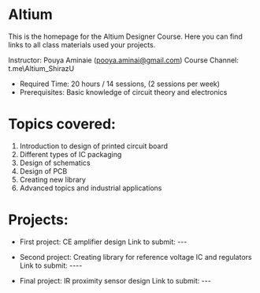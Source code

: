 # Altium 
This is the homepage for the Altium Designer Course. Here you can find links to all class materials used your projects.

Instructor: Pouya Aminaie (pooya.aminai@gmail.com)
Course Channel: t.me\Altium_ShirazU

*	Required Time: 20 hours / 14 sessions, (2 sessions per week)
*	Prerequisites: Basic knowledge of circuit theory and electronics

# Topics covered: 
1.	Introduction to design of printed circuit board
2.	Different types of IC packaging
3.	Design of schematics
4.	Design of PCB
5.	Creating new library
6.	Advanced topics and industrial applications


# Projects: 
* First project: CE amplifier design
    Link to submit: ---
    
    
*	Second project: Creating library for reference voltage IC and regulators
    Link to submit: ----
    
    
*	Final project: IR proximity sensor design
    Link to submit: ---



